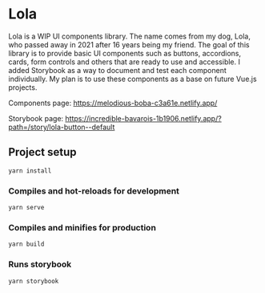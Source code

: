 # Lola
Lola is a WIP UI components library. The name comes from my dog, Lola, who passed away in 2021 after 16 years being my friend.
The goal of this library is to provide basic UI components such as buttons, accordions, cards, form controls and others that are ready to use and accessible. I added Storybook as a way to document and test each component individually.
My plan is to use these components as a base on future Vue.js projects.

Components page: https://melodious-boba-c3a61e.netlify.app/

Storybook page: https://incredible-bavarois-1b1906.netlify.app/?path=/story/lola-button--default

## Project setup
```
yarn install
```

### Compiles and hot-reloads for development
```
yarn serve
```

### Compiles and minifies for production
```
yarn build
```

### Runs storybook
```
yarn storybook
```
